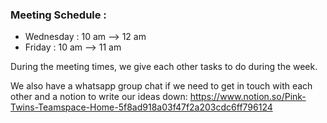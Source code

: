 ### Meeting Schedule : 
- Wednesday : 10 am --> 12 am
- Friday : 10 am --> 11 am

During the meeting times, we give each other tasks to do during the week.

We also have a whatsapp group chat if we need to get in touch with each other and a notion to write our ideas down: https://www.notion.so/Pink-Twins-Teamspace-Home-5f8ad918a03f47f2a203cdc6ff796124

